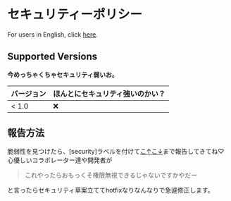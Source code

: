 # セキュリティーポリシー

For users in English, click [here](SECURITY-en.md).

## Supported Versions

**今めっちゃくちゃセキュリティ弱いお。**

| バージョン | ほんとにセキュリティ強いのかい？          |
| ------- | ------------------ |
| < 1.0   | :x:                |

## 報告方法

脆弱性を見つけたら、\[security\]ラベルを付けて[こ↑こ↓](https://github.com/peyang-Celeron/PeyangSuperbAntiCheat/issues)まで報告してきてね♡
心優しいコラボレーター達や開発者が
> これやったらおもっくそ権限無視できるじゃないですかやだー  
  
と言ったらセキュリティ草案立ててhotfixなりなんなりで急遽修正します。
